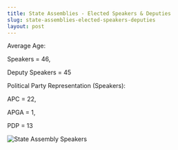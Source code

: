 ```yaml
---
title: State Assemblies - Elected Speakers & Deputies
slug: state-assemblies-elected-speakers-deputies
layout: post
---
```


Average Age:

Speakers = 46,

Deputy Speakers = 45

Political Party Representation (Speakers):

APC = 22,

APGA = 1,

PDP = 13

![State Assembly Speakers](/file_archive/StateAssemblySpeakersDeputies "State Assembly Speakers & Deputies")
